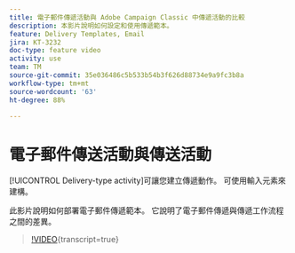```yaml
---
title: 電子郵件傳遞活動與 Adobe Campaign Classic 中傳遞活動的比較
description: 本影片說明如何設定和使用傳遞範本。
feature: Delivery Templates, Email
jira: KT-3232
doc-type: feature video
activity: use
team: TM
source-git-commit: 35e036486c5b533b54b3f626d88734e9a9fc3b8a
workflow-type: tm+mt
source-wordcount: '63'
ht-degree: 88%

---
```



# 電子郵件傳送活動與傳送活動

[!UICONTROL Delivery-type activity]可讓您建立傳遞動作。 可使用輸入元素來建構。

此影片說明如何部署電子郵件傳遞範本。 它說明了電子郵件傳遞與傳遞工作流程之間的差異。

>[!VIDEO](https://video.tv.adobe.com/v/24065?quality=12&learn=on){transcript=true}
